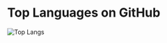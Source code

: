 
<h1>Top Languages on GitHub</h1>

![Top Langs](https://github-readme-stats.vercel.app/api/top-langs/?username=Aryanwadhera&layout=compact&theme=midnight-blue&hide=css,HTML)
